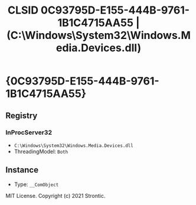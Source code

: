 ﻿---
title: "CLSID 0C93795D-E155-444B-9761-1B1C4715AA55 | (C:\\Windows\\System32\\Windows.Media.Devices.dll)"
excerpt: What is COM-Object CLSID 0C93795D-E155-444B-9761-1B1C4715AA55?
---

# {0C93795D-E155-444B-9761-1B1C4715AA55}


## Registry


### InProcServer32

* `C:\Windows\System32\Windows.Media.Devices.dll`
* ThreadingModel: `Both`

## Instance

* Type: `__ComObject`

MIT License. Copyright (c) 2021 Strontic.


